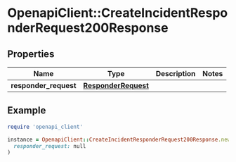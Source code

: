 # OpenapiClient::CreateIncidentResponderRequest200Response

## Properties

| Name | Type | Description | Notes |
| ---- | ---- | ----------- | ----- |
| **responder_request** | [**ResponderRequest**](ResponderRequest.md) |  |  |

## Example

```ruby
require 'openapi_client'

instance = OpenapiClient::CreateIncidentResponderRequest200Response.new(
  responder_request: null
)
```

